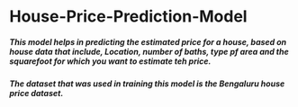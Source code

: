 # House-Price-Prediction-Model
##### This model helps in predicting the estimated price for a house, based on house data that include, Location, number of baths, type pf area and the squarefoot for which you want to estimate teh price.
##### The dataset that was used in training this model is the Bengaluru house price dataset.
